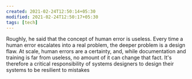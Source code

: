 ```yaml
---
created: 2021-02-24T12:50:14+05:30
modified: 2021-02-24T12:50:17+05:30
tags: [tech]
---
```


Roughly, he said that the concept of human error is useless. Every time a human error escalates into a real problem, the deeper problem is a design flaw. At scale, human errors are a certainty, and, while documentation and training is far from useless, no amount of it can change that fact. It's therefore a critical responsibility of systems designers to design their systems to be resilient to mistakes

